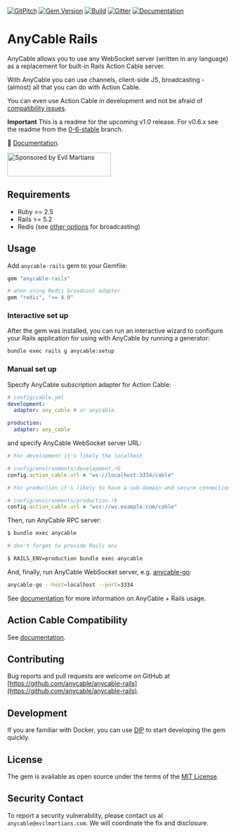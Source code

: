 [![GitPitch](https://gitpitch.com/assets/badge.svg)](https://gitpitch.com/anycable/anycable/master?grs=github)
[![Gem Version](https://badge.fury.io/rb/anycable-rails.svg)](https://rubygems.org/gems/anycable-rails)
[![Build](https://github.com/anycable/anycable-rails/workflows/Build/badge.svg)](https://github.com/anycable/anycable-rails/actions)
[![Gitter](https://img.shields.io/badge/gitter-join%20chat%20%E2%86%92-brightgreen.svg)](https://gitter.im/anycable/Lobby)
[![Documentation](https://img.shields.io/badge/docs-link-brightgreen.svg)](https://docs.anycable.io/v1/#/ruby/rails)

# AnyCable Rails

AnyCable allows you to use any WebSocket server (written in any language) as a replacement for built-in Rails Action Cable server.

With AnyCable you can use channels, client-side JS, broadcasting - (almost) all that you can do with Action Cable.

You can even use Action Cable in development and not be afraid of [compatibility issues](#compatibility).

**Important** This is a readme for the upcoming v1.0 release. For v0.6.x see the readme from the [0-6-stable](https://github.com/anycable/anycable-rails/tree/0-6-stable) branch.

<!-- 💾 [Example Application](https://github.com/anycable/anycable_demo) -->

📑 [Documentation](https://docs.anycable.io/v1/#/ruby/rails).

<a href="https://evilmartians.com/">
<img src="https://evilmartians.com/badges/sponsored-by-evil-martians.svg" alt="Sponsored by Evil Martians" width="236" height="54"></a>

## Requirements

- Ruby >= 2.5
- Rails >= 5.2
- Redis (see [other options](https://github.com/anycable/anycable/issues/2) for broadcasting)

## Usage

Add `anycable-rails` gem to your Gemfile:

```ruby
gem "anycable-rails"

# when using Redis broadcast adapter
gem "redis", ">= 4.0"
```

### Interactive set up

After the gem was installed, you can run an interactive wizard to configure your Rails application for using with AnyCable by running a generator:

```sh
bundle exec rails g anycable:setup
```

### Manual set up

Specify AnyCable subscription adapter for Action Cable:

```yml
# config/cable.yml
development:
  adapter: any_cable # or anycable

production:
  adapter: any_cable
```

and specify AnyCable WebSocket server URL:

```ruby
# For development it's likely the localhost

# config/environments/development.rb
config.action_cable.url = "ws://localhost:3334/cable"

# For production it's likely to have a sub-domain and secure connection

# config/environments/production.rb
config.action_cable.url = "wss://ws.example.com/cable"
```

Then, run AnyCable RPC server:

```sh
$ bundle exec anycable

# don't forget to provide Rails env

$ RAILS_ENV=production bundle exec anycable
```

And, finally, run AnyCable WebSocket server, e.g. [anycable-go](https://docs.anycable.io/v1/#/anycable-go/getting_started):

```sh
anycable-go --host=localhost --port=3334
```

See [documentation](https://docs.anycable.io/v1/#/ruby/rails) for more information on AnyCable + Rails usage.

## Action Cable Compatibility

See [documentation](https://docs.anycable.io/v1/#/ruby/compatibility).

## Contributing

Bug reports and pull requests are welcome on GitHub at [https://github.com/anycable/anycable-rails](https://github.com/anycable/anycable-rails).

## Development

If you are familiar with Docker, you can use [DIP](https://github.com/bibendi/dip) to start developing the gem quickly.

## License

The gem is available as open source under the terms of the [MIT License](http://opensource.org/licenses/MIT).

## Security Contact

To report a security vulnerability, please contact us at `anycable@evilmartians.com`. We will coordinate the fix and disclosure.
